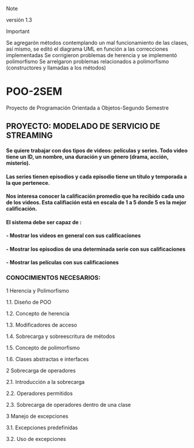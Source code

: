 >[!NOTE]
>versión 1.3


>[!IMPORTANT]
> Se agregarón métodos contemplando un mal funcionamiento de las clases, así mismo, se editó el diagrama UML en función a las correcciones implementadas
>Se corrigieron problemas de herencia y se implementó polimorfismo
>Se arrelgaron problemas relacionados a polimorfismo (constructores y llamadas a los métodos)


# POO-2SEM
Proyecto de Programación Orientada a Objetos-Segundo Semestre

## PROYECTO: MODELADO DE SERVICIO DE STREAMING

#### Se quiere trabajar con dos tipos de videos: películas y series. Todo video tiene un ID, un nombre, una duración y un género (drama, acción, misterio).

#### Las series tienen episodios y cada episodio tiene un título y temporada a la que pertenece.

#### Nos interesa conocer la calificación promedio que ha recibido cada uno de los videos. Esta califiación está en escala de 1 a 5 donde 5 es la mejor calificación.

#### El sistema debe ser capaz de :

#### - Mostrar los videos en general con sus calificaciones
#### - Mostrar los episodios de una determinada serie con sus calificaciones
#### - Mostrar las películas con sus calificaciones

### CONOCIMIENTOS NECESARIOS:

1 Herencia y Polimorfismo

   1.1. Diseño de POO

   1.2. Concepto de herencia

   1.3. Modificadores de acceso

   1.4. Sobrecarga y sobreescritura de métodos

   1.5. Concepto de polimorfismo

   1.6. Clases abstractas e interfaces

2 Sobrecarga de operadores

   2.1. Introducción a la sobrecarga

   2.2. Operadores permitidos

   2.3. Sobrecarga de operadores dentro de una clase

3 Manejo de excepciones

   3.1. Excepciones predefinidas

   3.2. Uso de excepciones
